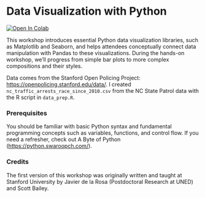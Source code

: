 # Data Visualization with Python

[![Open In Colab](https://colab.research.google.com/assets/colab-badge.svg)](https://colab.research.google.com/github/NCSU-Libraries/data-viz-workshops/blob/master/Data_Vizualization_with_Python/data_visualization.ipynb)

This workshop introduces essential Python data visualization libraries, such as Matplotlib and Seaborn, and helps attendees conceptually connect data manipulation with Pandas to these visualizations. During the hands-on workshop, we’ll progress from simple bar plots to more complex compositions and their styles.

Data comes from the Stanford Open Policing Project: https://openpolicing.stanford.edu/data/. I created `nc_traffic_arrests_race_since_2010.csv` from the NC State Patrol data with the R script in `data_prep.R`. 

### Prerequisites

You should be familiar with basic Python syntax and fundamental programming concepts such as variables, functions, and control flow. If you need a refresher, check out A Byte of Python (https://python.swaroopch.com/).

### Credits

The first version of this workshop was originally written and taught at Stanford University by Javier de la Rosa (Postdoctoral Research at UNED) and Scott Bailey.
